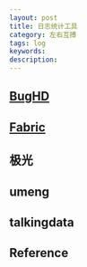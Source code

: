 ```yaml
---
layout: post
title: 日志统计工具
category: 左右互搏
tags: log
keywords: 
description: 
---
```


## [BugHD](http://bughd.com/)

## [Fabric](https://get.fabric.io/)


## 极光
## umeng
## talkingdata

## Reference

